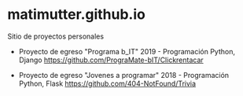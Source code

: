 # matimutter.github.io
Sitio de proyectos personales

- Proyecto de egreso "Programa b_IT" 2019 - Programación Python, Django
    https://github.com/PrograMate-bIT/Clickrentacar
    
- Proyecto de egreso "Jovenes a programar" 2018 - Programación Python, Flask
    https://github.com/404-NotFound/Trivia
